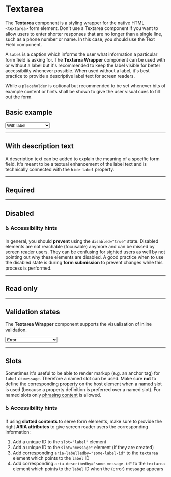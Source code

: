 # Textarea

The **Textarea** component is a styling wrapper for the native HTML `<textarea>` form element. Don't use a Textarea component if you want to allow users to enter shorter responses that are no longer than a single line, 
such as a phone number or name. In this case, you should use the Text Field component. 

A `label` is a caption which informs the user what information a particular form field is asking for. The **Textarea Wrapper** component can be used with or without a label but it's recommended to keep the label visible for better accessibility whenever possible. When used without a label, it's best practice to provide a descriptive label text for screen readers.  

While a `placeholder` is optional but recommended to be set whenever bits of example content or hints shall be shown to give the user visual cues to fill out the form.

## Basic example

<Playground :markup="basic" :config="config">
  <select v-model="label">
    <option disabled>Select a label mode</option>
    <option value="show">With label</option>
    <option value="hide">Without label</option>
    <option value="responsive">Responsive</option>
  </select>
</Playground>

--- 

## With description text

A description text can be added to explain the meaning of a specific form field. It's meant to be a textual enhancement of the label text and is technically connected with the `hide-label` property.

<Playground :markup="withDescriptionText" :config="config"></Playground>

---

## Required

<Playground :markup="required" :config="config"></Playground>

---

## Disabled

<Playground :markup="disabled" :config="config"></Playground>

### ♿️ Accessibility hints
In general, you should **prevent** using the `disabled="true"` state. Disabled elements are not reachable (focusable) anymore and can be missed by screen reader users.
They can be confusing for sighted users as well by not pointing out why these elements are disabled.
A good practice when to use the disabled state is during **form submission** to prevent changes while this process is performed.

---

## Read only

<Playground :markup="readonly" :config="config"></Playground>

---

## Validation states

The **Textarea Wrapper** component supports the visualisation of inline validation. 

<Playground :markup="validationStates" :config="config">
  <select v-model="state">
    <option disabled>Select a validation state</option>
    <option value="error">Error</option>
    <option value="success">Success</option>
    <option value="none">None</option>
  </select>
</Playground>

---

## Slots

Sometimes it's useful to be able to render markup (e.g. an anchor tag) for `label` or `message`. Therefore a named slot can be used. Make sure **not** to define the corresponding property on the host element when a named slot is used (because a property definition is preferred over a named slot).
For named slots only [phrasing content](https://developer.mozilla.org/en-US/docs/Web/Guide/HTML/Content_categories#Phrasing_content) is allowed.

<Playground :markup="slots" :config="config"></Playground>

### ♿️ Accessibility hints
If using **slotted contents** to serve form elements, make sure to provide the right **ARIA attributes** to give screen reader users the corresponding information:
1. Add a unique ID to the `slot="label"` element
1. Add a unique ID to the `slot="message"` element (if they are created)
1. Add corresponding `aria-labelledby="some-label-id"` to the `textarea` element which points to the `label` ID
1. Add corresponding `aria-describedby="some-message-id"` to the `textarea` element which points to the `label` ID when the (error) message appears

<script lang="ts">
  import Vue from 'vue';
  import Component from 'vue-class-component';
  
  @Component
  export default class Code extends Vue {
    config = { spacing: 'block' };

    label = 'show';
    state = 'error';

    get basic() {
      const attr = `hide-label="${this.label === 'hide' ? 'true' : this.label === 'responsive' ? '{ base: true, l: false }' : 'false'}"`;
      return `<p-textarea-wrapper label="Some label" ${attr}>
  <textarea name="some-name"></textarea>
</p-textarea-wrapper>
<p-textarea-wrapper label="Some label" ${attr}>
  <textarea name="some-name" placeholder="Some placeholder text"></textarea>
</p-textarea-wrapper>`;
    }

    withDescriptionText =
`<p-textarea-wrapper label="Some label" description="Some description">
  <textarea name="some-name"></textarea>
</p-textarea-wrapper>`;

    required =
`<p-textarea-wrapper label="Some label">
  <textarea name="some-name" required>Some value</textarea>
</p-textarea-wrapper>`;

    disabled =
`<p-textarea-wrapper label="Some label">
  <textarea name="some-name" disabled>Some value</textarea>
</p-textarea-wrapper>`;

    readonly =
`<p-textarea-wrapper label="Some label">
  <textarea name="some-name" readonly>Some value</textarea>
</p-textarea-wrapper>`;

    get validationStates() {
      const attr = `message="${this.state !== 'none' ? `Some ${this.state} validation message.` : ''}"`;
      return `<p-textarea-wrapper label="Some label" state="${this.state}" ${attr}>
  <textarea aria-invalid="${this.state === 'error'}" name="some-name">Some value</textarea>
</p-textarea-wrapper>`;
    }
    
    slots = `<p-textarea-wrapper state="error">
  <span slot="label" id="some-label-id">Some label with a <a href="https://designsystem.porsche.com">link</a>.</span>
  <span slot="description">Some description with a <a href="https://designsystem.porsche.com">link</a>.</span>
  <textarea name="some-name" aria-labelledby="some-label-id" aria-describedby="some-message-id"></textarea>
  <span slot="message" id="some-message-id">Some error message with a <a href="https://designsystem.porsche.com">link</a>.</span>
</p-textarea-wrapper>`;
  }
</script>